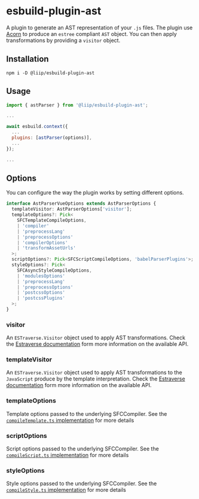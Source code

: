 # esbuild-plugin-ast

A plugin to generate an AST representation of your `.js` files. The plugin use [Acorn](https://github.com/acornjs/acorn) to produce an `estree` compliant `AST` object. You can then apply transformations by providing a `visitor` object.

## Installation

```
npm i -D @liip/esbuild-plugin-ast
```

## Usage

```javascript
import { astParser } from '@liip/esbuild-plugin-ast';

...

await esbuild.context({
  ...
  plugins: [astParser(options)],
  ...
});

...

```

## Options

You can configure the way the plugin works by setting different options.

```typescript
interface AstParserVueOptions extends AstParserOptions {
  templateVisitor: AstParserOptions['visitor'];
  templateOptions?: Pick<
    SFCTemplateCompileOptions,
    | 'compiler'
    | 'preprocessLang'
    | 'preprocessOptions'
    | 'compilerOptions'
    | 'transformAssetUrls'
  >;
  scriptOptions?: Pick<SFCScriptCompileOptions, 'babelParserPlugins'>;
  styleOptions?: Pick<
    SFCAsyncStyleCompileOptions,
    | 'modulesOptions'
    | 'preprocessLang'
    | 'preprocessOptions'
    | 'postcssOptions'
    | 'postcssPlugins'
  >;
}
```

### visitor

An `ESTraverse.Visitor` object used to apply AST transformations. Check the [Estraverse documentation](https://github.com/estools/estraverse) form more information on the available API.

### templateVisitor

An `ESTraverse.Visitor` object used to apply AST transformations to the `JavaScript` produce by the template interpretation. Check the [Estraverse documentation](https://github.com/estools/estraverse) form more information on the available API.

### templateOptions

Template options passed to the underlying SFCCompiler. See the [`compileTemplate.ts` implementation](https://github.com/vuejs/vue/blob/main/packages/compiler-sfc/src/compileTemplate.ts) for more details

### scriptOptions

Script options passed to the underlying SFCCompiler. See the [`compileScript.ts` implementation](https://github.com/vuejs/vue/blob/main/packages/compiler-sfc/src/compileScript.ts) for more details

### styleOptions

Style options passed to the underlying SFCCompiler. See the [`compileStyle.ts` implementation](https://github.com/vuejs/vue/blob/main/packages/compiler-sfc/src/compileStyle.ts) for more details
